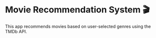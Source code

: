 # Movie Recommendation System 🎬

This app recommends movies based on user-selected genres using the TMDb API.
